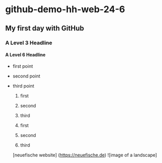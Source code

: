 # github-demo-hh-web-24-6

## My first day with GitHub

### A Level 3 Headline

#### A Level 6 Headline

- first point

- second point
- third point
  1. first
  2. second
  3. third
 
  1. first
  2. second
  3. third
 
   [neuefische website] (https://neuefische.de)
  ![image of a landscape] 
